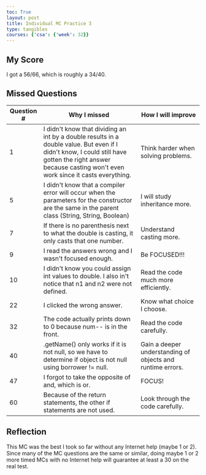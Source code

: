 ```yaml
---
toc: True
layout: post
title: Individual MC Practice 3
type: tangibles
courses: {'csa': {'week': 32}}
---
```


## My Score
I got a 56/66, which is roughly a 34/40.

## Missed Questions
| Question # | Why I missed | How I will improve |
| - | - | - |
| 1 | I didn't know that dividing an int by a double results in a double value. But even if I didn't know, I could still have gotten the right answer because casting won't even work since it casts everything. | Think harder when solving problems. |
| 5 | I didn't know that a compiler error will occur when the parameters for the constructor are the same in the parent class (String, String, Boolean) | I will study inheritance more. |
| 7 | If there is no parenthesis next to what the double is casting, it only casts that one number. | Understand casting more. |
| 9 | I read the answers wrong and I wasn't focused enough. | Be FOCUSED!!! |
| 10 | I didn't know you could assign int values to double. I also in't notice that n1 and n2 were not defined. | Read the code much more efficiently. |
| 22 | I clicked the wrong answer. | Know what choice I choose. |
| 32 | The code actually prints down to 0 because num-- is in the front. | Read the code carefully. |
| 40 | .getName() only works if it is not null, so we have to determine if object is not null using borrower != null. | Gain a deeper understanding of objects and runtime errors. |
| 47 | I forgot to take the opposite of and, which is or. | FOCUS! |
| 60 | Because of the return statements, the other if statements are not used. | Look through the code carefully. |

## Reflection
This MC was the best I took so far without any Internet help (maybe 1 or 2). Since many of the MC questions are the same or similar, doing maybe 1 or 2 more timed MCs with no Internet help will guarantee at least a 30 on the real test.
